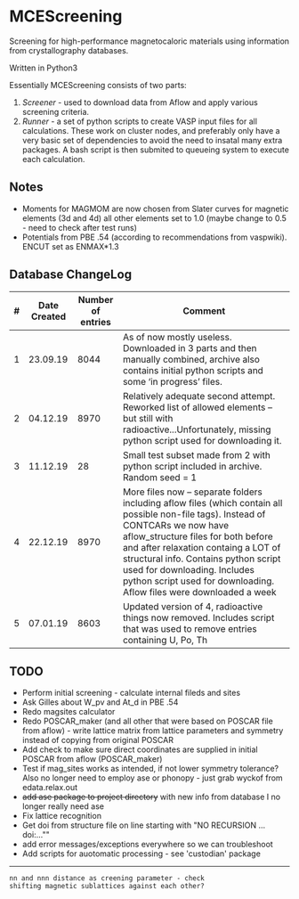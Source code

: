 # MCEScreening
Screening for high-performance magnetocaloric materials using information from crystallography databases.

Written in Python3

Essentially MCEScreening consists of two parts:
1. _*Screener*_ - used to download data from Aflow and apply various screening criteria.   
2. _*Runner*_ - a set of python scripts to create VASP input files for all calculations. These work on cluster nodes, 
and preferably only have a very basic set of dependencies to avoid the need to insatal many extra packages.
A bash script is then submited to queueing system to execute each calculation.

Notes
---
- Moments for MAGMOM are now chosen from Slater curves for magnetic elements (3d and 4d) all other elements set to 1.0 (maybe change to 0.5 - need to check after test runs)
- Potentials from PBE .54 (according to recommendations from vaspwiki). ENCUT set as ENMAX*1.3

Database ChangeLog
---
| # | Date Created | Number of entries | Comment |
|---|---|---|---|
|1|23.09.19|8044|As of now mostly useless. Downloaded in 3 parts and then manually combined, archive also contains initial python scripts and some ‘in progress’ files. |
|2|04.12.19|8970|Relatively adequate second attempt. Reworked list of allowed elements – but still with radioactive...Unfortunately, missing python script used for downloading it.|
|3|11.12.19| 28 |Small test subset made from 2 with python script included in archive. Random seed  = 1|
|4|22.12.19|8970|More files now – separate folders including aflow files (which contain all possible non-file tags). Instead of CONTCARs we now have aflow_structure files for both before and after relaxation containg a LOT of structural info. Contains python script used for downloading. Includes python script used for downloading. Aflow files were downloaded a week |
|5|07.01.19|8603|Updated version of 4, radioactive things now removed. Includes script that was used to remove entries containing  U, Po, Th|

TODO
---
- Perform initial screening - calculate internal fileds and sites
- Ask Gilles about W_pv and At_d in PBE .54
- Redo magsites calculator 
- Redo POSCAR_maker (and all other that were based on POSCAR file from aflow) - write lattice matrix from lattice parameters and symmetry instead of copying from original POSCAR
- Add check to make sure direct coordinates are supplied in initial POSCAR from aflow (POSCAR_maker)
- Test if mag_sites works as intended, if not lower symmetry tolerance? Also no longer need to employ ase or phonopy - just grab wyckof from edata.relax.out
- ~~add ase package to project directory~~ with new info from database I no longer really need ase 
- Fix lattice recognition
- Get doi from structure file on line starting with "NO RECURSION ... doi:...""
- add error messages/exceptions everywhere so we can troubleshoot
- Add scripts for auotomatic processing - see 'custodian' package
---
    nn and nnn distance as creening parameter - check
    shifting magnetic sublattices against each other?
